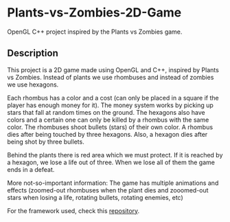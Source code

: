 # Plants-vs-Zombies-2D-Game
OpenGL C++ project inspired by the Plants vs Zombies game.

## Description

This project is a 2D game made using OpenGL and C++, inspired by Plants vs Zombies. Instead of plants we use rhombuses and instead of zombies we use hexagons.

Each rhombus has a color and a cost (can only be placed in a square if the player has enough money for it). The money system works by picking up stars that fall at random times on the ground. The hexagons also have colors and a certain one can only be killed by a rhombus with the same color. The rhombuses shoot bullets (stars) of their own color. A rhombus dies after being touched by three hexagons. Also, a hexagon dies after being shot by three bullets.

Behind the plants there is red area which we must protect. If it is reached by a hexagon, we lose a life out of three. When we lose all of them the game ends in a defeat.

More not-so-important information: The game has multiple animations and effects (zoomed-out rhombuses when the plant dies and zooomed-out stars when losing a life, rotating bullets, rotating enemies, etc)

For the framework used, check this [repository](https://github.com/UPB-Graphics/gfx-framework).
